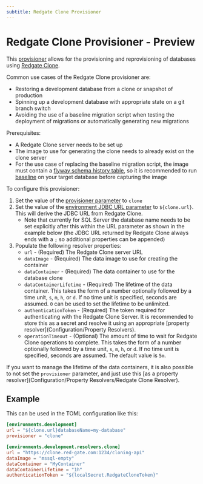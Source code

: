 ```yaml
---
subtitle: Redgate Clone Provisioner
---
```

# Redgate Clone Provisioner - Preview
This [provisioner](Configuration/Provisioners) allows for the provisioning and reprovisioning of databases using [Redgate Clone](https://www.red-gate.com/products/redgate-clone/?_ga=2.146246964.1042910986.1704804078-728513631.1704372124).

Common use cases of the Redgate Clone provisioner are:
* Restoring a development database from a clone or snapshot of production
* Spinning up a development database with appropriate state on a git branch switch
* Avoiding the use of a baseline migration script when testing the deployment of migrations or automatically generating new migrations

Prerequisites:
* A Redgate Clone server needs to be set up
* The image to use for generating the clone needs to already exist on the clone server
* For the use case of replacing the baseline migration script, the image must contain a [flyway schema history table](Configuration/Parameters/Flyway/Table), so it is recommended to run [baseline](Commands/Baseline) on your target database before capturing the image

To configure this provisioner:
1. Set the value of the [provisioner parameter](Configuration/Parameters/Environments/Provisioner) to `clone`
2. Set the value of the [environment JDBC URL parameter](Configuration/Parameters/Environments/URL) to `${clone.url}`. This will derive the JDBC URL from Redgate Clone.
   * Note that currently for SQL Server the database name needs to be set explicitly after this within the URL parameter as shown in the example below (the JDBC URL returned by Redgate Clone always ends with a `;` so additional properties can be appended)
3. Populate the following resolver properties:
   - `url` - (Required)  The Redgate Clone server URL
   - `dataImage` - (Required) The data image to use for creating the container
   - `dataContainer` - (Required) The data container to use for the database clone
   - `dataContainerLifetime` - (Required) The lifetime of the data container. This takes the form of a number optionally followed by a time unit, `s`, `m`, `h`, or `d`. If no time unit is specified, seconds are assumed. `0` can be used to set the lifetime to be unlimited.
   - `authenticationToken` - (Required) The token required for authenticating with the Redgate Clone Server. It is recommended to store this as a secret and resolve it using an appropriate [property resolver](Configuration/Property Resolvers).
   - `operationTimeout` - (Optional) The amount of time to wait for Redgate Clone operations to complete. This takes the form of a number optionally followed by a time unit, `s`, `m`, `h`, or `d`. If no time unit is specified, seconds are assumed. The default value is `5m`.

If you want to manage the lifetime of the data containers, it is also possible to not set the `provisioner` parameter, and just use this [as a property resolver](Configuration/Property Resolvers/Redgate Clone Resolver).

## Example
This can be used in the TOML configuration like this:
```toml
[environments.development]
url = "${clone.url}databaseName=my-database"
provisioner = "clone"

[environments.development.resolvers.clone]
url = "https://clone.red-gate.com:1234/cloning-api"
dataImage = "mssql-empty"
dataContainer = "MyContainer"
dataContainerLifetime = "1h"
authenticationToken = "${localSecret.RedgateCloneToken}"
```

